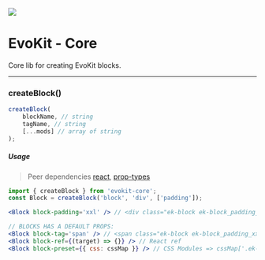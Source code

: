 [react]: //www.npmjs.com/package/react
[prop-types]: //www.npmjs.com/package/prop-types

[![](https://img.shields.io/npm/v/evokit-core.svg?style=flat-square&colorB=blue)](https://www.npmjs.com/package/evokit-core)

# EvoKit - Core

Core lib for creating EvoKit blocks.

---


### createBlock()

```js
createBlock(
    blockName, // string
    tagName, // string
    [...mods] // array of string
);
```

##### Usage

> Peer dependencies [react], [prop-types]

```jsx
import { createBlock } from 'evokit-core';
const Block = createBlock('block', 'div', ['padding']);

<Block block-padding='xxl' /> // <div class="ek-block ek-block_padding_xxl"></div>

// BLOCKS HAS A DEFAULT PROPS:
<Block block-tag='span' /> // <span class="ek-block ek-block_padding_xxl"></span>
<Block block-ref={(target) => {}} /> // React ref
<Block block-preset={{ css: cssMap }} /> // CSS Modules => cssMap['.ek-block'] and cssMap['.ek-block_padding_xxl']

```
